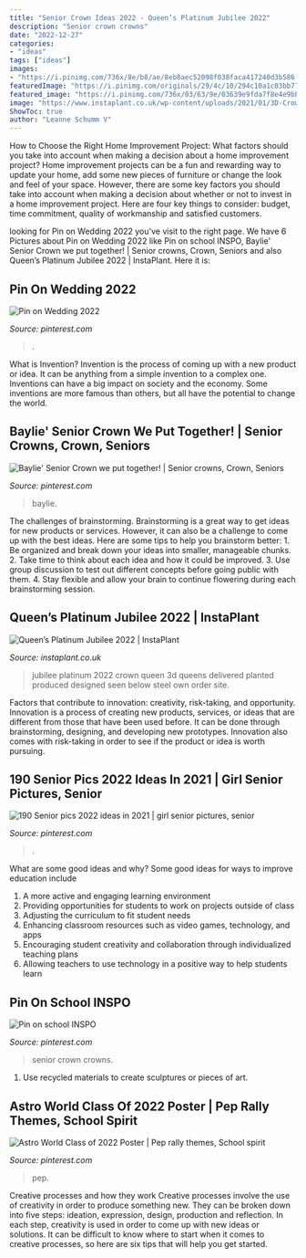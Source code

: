 ```yaml
---
title: "Senior Crown Ideas 2022 - Queen’s Platinum Jubilee 2022"
description: "Senior crown crowns"
date: "2022-12-27"
categories:
- "ideas"
tags: ["ideas"]
images:
- "https://i.pinimg.com/736x/8e/b8/ae/8eb8aec52098f038faca417240d3b586.jpg"
featuredImage: "https://i.pinimg.com/originals/29/4c/10/294c10a1c03bb77a6f024e5dbaa780f0.jpg"
featured_image: "https://i.pinimg.com/736x/03/63/9e/03639e9fda7f8e4e9bb1178b4566a2e4.jpg"
image: "https://www.instaplant.co.uk/wp-content/uploads/2021/01/3D-Crown-4m-high.jpg"
ShowToc: true
author: "Leanne Schumm V"
---
```



How to Choose the Right Home Improvement Project: What factors should you take into account when making a decision about a home improvement project?
Home improvement projects can be a fun and rewarding way to update your home, add some new pieces of furniture or change the look and feel of your space. However, there are some key factors you should take into account when making a decision about whether or not to invest in a home improvement project. Here are four key things to consider: budget, time commitment, quality of workmanship and satisfied customers.

	

		
looking for Pin on Wedding 2022 you've visit to the right page. We have 6 Pictures about Pin on Wedding 2022 like Pin on school INSPO, Baylie&#039; Senior Crown we put together! | Senior crowns, Crown, Seniors and also Queen’s Platinum Jubilee 2022 | InstaPlant. Here it is:
		
    
## Pin On Wedding 2022

<img loading=lazy src="https://i.pinimg.com/736x/03/63/9e/03639e9fda7f8e4e9bb1178b4566a2e4.jpg" onerror="this.onerror=null;this.src='https://tse1.mm.bing.net/th?id=OIP.bSC0WysLaEY08r7rzH8h1QHaPN&amp;pid=15.1';" alt="Pin on Wedding 2022">

_Source: pinterest.com_

>. 

	

What is Invention?
Invention is the process of coming up with a new product or idea. It can be anything from a simple invention to a complex one. Inventions can have a big impact on society and the economy. Some inventions are more famous than others, but all have the potential to change the world.

    
## Baylie&#039; Senior Crown We Put Together! | Senior Crowns, Crown, Seniors

<img loading=lazy src="https://i.pinimg.com/736x/de/5e/4a/de5e4a82067b8e5ab4d9b554a12faba2--senior-crowns-put-together.jpg" onerror="this.onerror=null;this.src='https://tse4.mm.bing.net/th?id=OIP.QLm1WwNHVs9fzi1VwhvzWgHaJ3&amp;pid=15.1';" alt="Baylie&#039; Senior Crown we put together! | Senior crowns, Crown, Seniors">

_Source: pinterest.com_

>baylie. 

	

The challenges of brainstorming.
Brainstorming is a great way to get ideas for new products or services. However, it can also be a challenge to come up with the best ideas. Here are some tips to help you brainstorm better: 1. Be organized and break down your ideas into smaller, manageable chunks. 2. Take time to think about each idea and how it could be improved. 3. Use group discussion to test out different concepts before going public with them. 4. Stay flexible and allow your brain to continue flowering during each brainstorming session.

    
## Queen’s Platinum Jubilee 2022 | InstaPlant

<img loading=lazy src="https://www.instaplant.co.uk/wp-content/uploads/2021/01/3D-Crown-4m-high.jpg" onerror="this.onerror=null;this.src='https://tse1.mm.bing.net/th?id=OIP.xxXtyHOlXZvrIWmPb0IbQgHaLX&amp;pid=15.1';" alt="Queen’s Platinum Jubilee 2022 | InstaPlant">

_Source: instaplant.co.uk_

>jubilee platinum 2022 crown queen 3d queens delivered planted produced designed seen below steel own order site. 

	

Factors that contribute to innovation: creativity, risk-taking, and opportunity.
Innovation is a process of creating new products, services, or ideas that are different from those that have been used before. It can be done through brainstorming, designing, and developing new prototypes. Innovation also comes with risk-taking in order to see if the product or idea is worth pursuing.

    
## 190 Senior Pics 2022 Ideas In 2021 | Girl Senior Pictures, Senior

<img loading=lazy src="https://i.pinimg.com/474x/26/7e/84/267e84fc1d0836ed055259f445213080.jpg" onerror="this.onerror=null;this.src='https://tse4.mm.bing.net/th?id=OIP.trwBfB-AMORC5gZq7TV0wwAAAA&amp;pid=15.1';" alt="190 Senior pics 2022 ideas in 2021 | girl senior pictures, senior">

_Source: pinterest.com_

>. 

	

What are some good ideas and why?
Some good ideas for ways to improve education include 
1. A more active and engaging learning environment 
2. Providing opportunities for students to work on projects outside of class 
3. Adjusting the curriculum to fit student needs 
4. Enhancing classroom resources such as video games, technology, and apps 
5. Encouraging student creativity and collaboration through individualized teaching plans 
6. Allowing teachers to use technology in a positive way to help students learn 

    
## Pin On School INSPO

<img loading=lazy src="https://i.pinimg.com/originals/29/4c/10/294c10a1c03bb77a6f024e5dbaa780f0.jpg" onerror="this.onerror=null;this.src='https://tse3.mm.bing.net/th?id=OIP.SxCD2Ldi41nbvo5zNFG0xwHaJ4&amp;pid=15.1';" alt="Pin on school INSPO">

_Source: pinterest.com_

>senior crown crowns. 

	

1. Use recycled materials to create sculptures or pieces of art.

    
## Astro World Class Of 2022 Poster | Pep Rally Themes, School Spirit

<img loading=lazy src="https://i.pinimg.com/736x/8e/b8/ae/8eb8aec52098f038faca417240d3b586.jpg" onerror="this.onerror=null;this.src='https://tse1.mm.bing.net/th?id=OIP.5exT97Ztcgn2uEHZ4Cb1ygHaEE&amp;pid=15.1';" alt="Astro World Class of 2022 Poster | Pep rally themes, School spirit">

_Source: pinterest.com_

>pep. 

	

Creative processes and how they work
Creative processes involve the use of creativity in order to produce something new. They can be broken down into five steps: ideation, expression, design, production and reflection. In each step, creativity is used in order to come up with new ideas or solutions. It can be difficult to know where to start when it comes to creative processes, so here are six tips that will help you get started.


